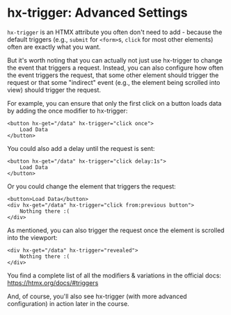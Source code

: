 <h1>hx-trigger: Advanced Settings</h1>

`hx-trigger` is an HTMX attribute you often don't need to add - because the default triggers (e.g., `submit` for `<form>`s, `click` for most other elements) often are exactly what you want.

But it's worth noting that you can actually not just use hx-trigger to change the event that triggers a request. Instead, you can also configure how often the event triggers the request, that some other element should trigger the request or that some "indirect" event (e.g., the element being scrolled into view) should trigger the request.

For example, you can ensure that only the first click on a button loads data by adding the once modifier to hx-trigger:

```
<button hx-get="/data" hx-trigger="click once">
    Load Data
</button>
```
You could also add a delay until the request is sent:

```
<button hx-get="/data" hx-trigger="click delay:1s">
    Load Data
</button>
```
Or you could change the element that triggers the request:

```
<button>Load Data</button>
<div hx-get="/data" hx-trigger="click from:previous button">
    Nothing there :(
</div>
```
As mentioned, you can also trigger the request once the element is scrolled into the viewport:
```
<div hx-get="/data" hx-trigger="revealed">
    Nothing there :(
</div>
```
You find a complete list of all the modifiers & variations in the official docs: https://htmx.org/docs/#triggers

And, of course, you'll also see hx-trigger (with more advanced configuration) in action later in the course.